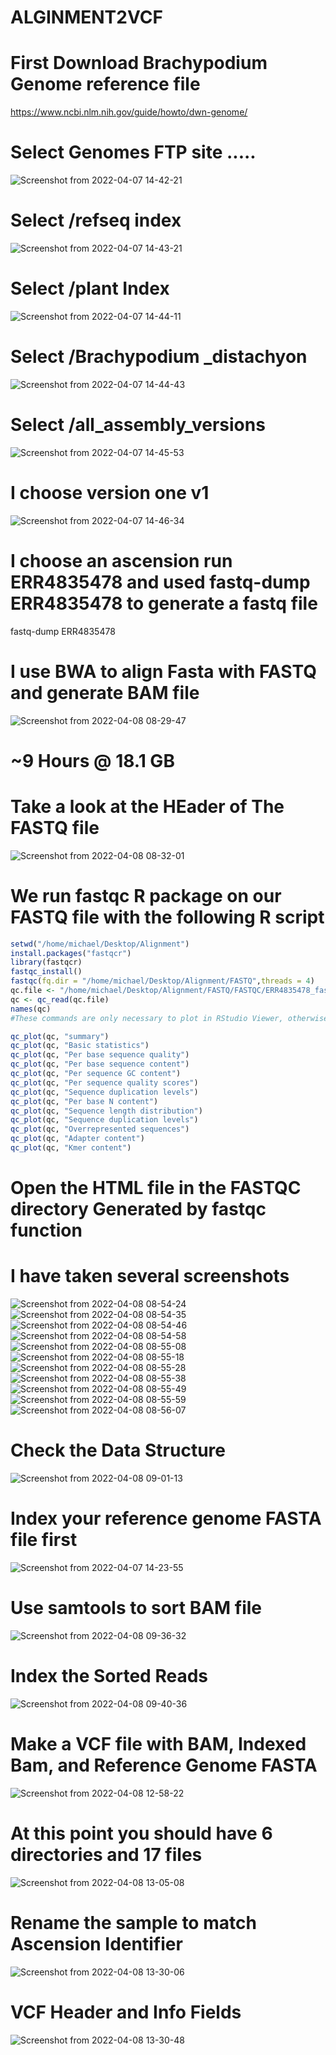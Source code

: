# ALGINMENT2VCF

# First Download Brachypodium Genome reference file
https://www.ncbi.nlm.nih.gov/guide/howto/dwn-genome/
# Select Genomes FTP site .....
![Screenshot from 2022-04-07 14-42-21](https://user-images.githubusercontent.com/93121277/162201241-016fece4-424a-45a1-829f-6922c8633a1b.png)
# Select /refseq index
![Screenshot from 2022-04-07 14-43-21](https://user-images.githubusercontent.com/93121277/162201383-9d71979e-e673-42c0-88ad-15c1dd7f8b56.png)
# Select /plant Index
![Screenshot from 2022-04-07 14-44-11](https://user-images.githubusercontent.com/93121277/162201534-0c632c45-2247-4e7b-a10e-998fc60c7612.png)
# Select /Brachypodium _distachyon
![Screenshot from 2022-04-07 14-44-43](https://user-images.githubusercontent.com/93121277/162201757-4efb17a3-f10f-4507-bce8-56a429fcdba7.png)
# Select /all_assembly_versions
![Screenshot from 2022-04-07 14-45-53](https://user-images.githubusercontent.com/93121277/162201906-afd6b462-e9cd-413c-8f6f-46f00bc0798c.png)
# I choose version one v1
![Screenshot from 2022-04-07 14-46-34](https://user-images.githubusercontent.com/93121277/162202037-175dd435-2f68-41e6-82cc-efc096732a41.png)

# I choose an ascension run ERR4835478 and used fastq-dump ERR4835478 to generate a fastq file
fastq-dump ERR4835478

# I use BWA to align Fasta with FASTQ and generate BAM file
![Screenshot from 2022-04-08 08-29-47](https://user-images.githubusercontent.com/93121277/162377667-e2775020-c0c4-42aa-bfd6-62522038b835.png)
# ~9 Hours @ 18.1 GB

# Take a look at the HEader of The FASTQ file
![Screenshot from 2022-04-08 08-32-01](https://user-images.githubusercontent.com/93121277/162377910-b62c2eb7-6e81-4dce-aee6-877d504047cb.png)

# We run fastqc R package on our FASTQ file with the following R script
```r
setwd("/home/michael/Desktop/Alignment")
install.packages("fastqcr")
library(fastqcr)
fastqc_install()
fastqc(fq.dir = "/home/michael/Desktop/Alignment/FASTQ",threads = 4)
qc.file <- "/home/michael/Desktop/Alignment/FASTQ/FASTQC/ERR4835478_fastqc.zip"
qc <- qc_read(qc.file)
names(qc)
#These commands are only necessary to plot in RStudio Viewer, otherwise the most important plots are automatically genearted to HTML file in FASTQC directory

qc_plot(qc, "summary")
qc_plot(qc, "Basic statistics")
qc_plot(qc, "Per base sequence quality")
qc_plot(qc, "Per base sequence content")
qc_plot(qc, "Per sequence GC content")
qc_plot(qc, "Per sequence quality scores")
qc_plot(qc, "Sequence duplication levels")
qc_plot(qc, "Per base N content")
qc_plot(qc, "Sequence length distribution")
qc_plot(qc, "Sequence duplication levels")
qc_plot(qc, "Overrepresented sequences")
qc_plot(qc, "Adapter content")
qc_plot(qc, "Kmer content")

```
# Open the HTML file in the FASTQC directory Generated by fastqc function
# I have taken several screenshots

![Screenshot from 2022-04-08 08-54-24](https://user-images.githubusercontent.com/93121277/162381369-7768bcc0-01a7-4a86-bf3a-771e14a433e6.png)
![Screenshot from 2022-04-08 08-54-35](https://user-images.githubusercontent.com/93121277/162381367-97ec9e7e-ab48-4773-beeb-1dee09c6e2a1.png)
![Screenshot from 2022-04-08 08-54-46](https://user-images.githubusercontent.com/93121277/162381366-ffec19c1-f637-4a52-b30a-1a07435a33a9.png)
![Screenshot from 2022-04-08 08-54-58](https://user-images.githubusercontent.com/93121277/162381363-a8a52f1d-1f58-4cef-a9b9-44be515b8131.png)
![Screenshot from 2022-04-08 08-55-08](https://user-images.githubusercontent.com/93121277/162381360-92a4fad5-8d36-49da-963e-5f965e3fc46c.png)
![Screenshot from 2022-04-08 08-55-18](https://user-images.githubusercontent.com/93121277/162381359-7c0298e3-cd4d-40f6-8a03-7665726a34dc.png)
![Screenshot from 2022-04-08 08-55-28](https://user-images.githubusercontent.com/93121277/162381358-374e7f9c-810c-44a2-a431-be197b96ef3b.png)
![Screenshot from 2022-04-08 08-55-38](https://user-images.githubusercontent.com/93121277/162381356-cbaa9de7-26b3-435d-984b-e64e5c547b56.png)
![Screenshot from 2022-04-08 08-55-49](https://user-images.githubusercontent.com/93121277/162381353-03dd6c55-fccf-4a43-9c7d-2db74e7d5e50.png)
![Screenshot from 2022-04-08 08-55-59](https://user-images.githubusercontent.com/93121277/162381351-93374041-cc0a-47da-938d-7302ddb5d5a7.png)
![Screenshot from 2022-04-08 08-56-07](https://user-images.githubusercontent.com/93121277/162381346-cdd83627-3eaa-4170-9868-87e141aa816c.png)














# Check the Data Structure
![Screenshot from 2022-04-08 09-01-13](https://user-images.githubusercontent.com/93121277/162381931-b1c018b3-39c2-4a6f-a76f-7bc8b9b21a56.png)


# Index your reference genome FASTA file first
![Screenshot from 2022-04-07 14-23-55](https://user-images.githubusercontent.com/93121277/162197997-c8a3b0d8-7c50-4135-81bb-16e35ea959a6.png)

# Use samtools to sort BAM file
![Screenshot from 2022-04-08 09-36-32](https://user-images.githubusercontent.com/93121277/162387820-63846ab2-4929-473a-8ab1-6f1ed827f312.png)

# Index the Sorted Reads
![Screenshot from 2022-04-08 09-40-36](https://user-images.githubusercontent.com/93121277/162388885-97a1e191-31c0-48a3-a0fb-da8e5b9da221.png)


# Make a VCF file with BAM, Indexed Bam, and Reference Genome FASTA
![Screenshot from 2022-04-08 12-58-22](https://user-images.githubusercontent.com/93121277/162423567-ff43d996-3a2d-4734-97a4-705a6cf164d1.png)

# At this point you should have 6 directories and 17 files
![Screenshot from 2022-04-08 13-05-08](https://user-images.githubusercontent.com/93121277/162423814-b938fc05-0a25-4ad8-bfb3-572506f8f2dd.png)

# Rename the sample to match Ascension Identifier
![Screenshot from 2022-04-08 13-30-06](https://user-images.githubusercontent.com/93121277/162427212-e5232b6f-86b2-4f58-9eee-e8ff3fa1a605.png)

# VCF Header and Info Fields
![Screenshot from 2022-04-08 13-30-48](https://user-images.githubusercontent.com/93121277/162427343-d3aedb2d-b8d1-4685-a582-2e2e15e510ee.png)




